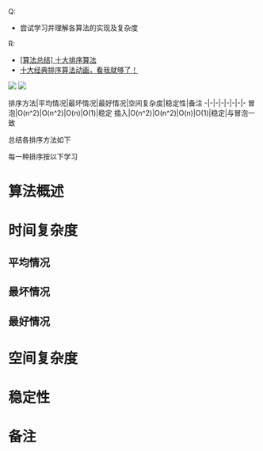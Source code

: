 Q:
* 尝试学习并理解各算法的实现及复杂度

R:
* [[算法总结] 十大排序算法](https://zhuanlan.zhihu.com/p/42586566)
* [十大经典排序算法动画，看我就够了！](https://zhuanlan.zhihu.com/p/51422451)

![](https://pic1.zhimg.com/80/v2-f50f588e8c546bb649b78f8ccc20689c_hd.jpg)
![](https://img-my.csdn.net/uploads/201211/19/1353292587_2279.png)


排序方法|平均情况|最坏情况|最好情况|空间复杂度|稳定性|备注
-|-|-|-|-|-|-|-
冒泡|O(n^2)|O(n^2)|O(n)|O(1)|稳定
插入|O(n^2)|O(n^2)|O(n)|O(1)|稳定|与冒泡一致


总结各排序方法如下

每一种排序按以下学习

# 算法概述

# 时间复杂度

## 平均情况
## 最坏情况
## 最好情况

# 空间复杂度

# 稳定性

# 备注